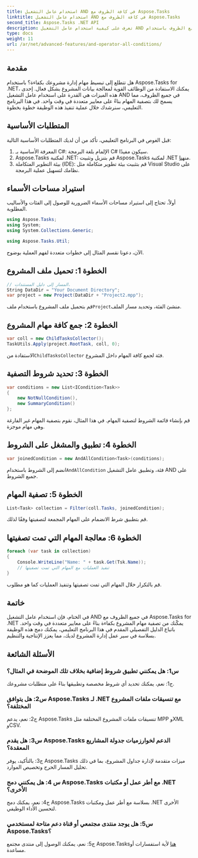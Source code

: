 ```yaml
---
title: استخدام عامل التشغيل AND في كافة الظروف مع Aspose.Tasks
linktitle: استخدام عامل التشغيل AND في كافة الظروف مع Aspose.Tasks
second_title: Aspose.Tasks .NET API
description: تعرف على كيفية استخدام عامل التشغيل AND في جميع الظروف باستخدام Aspose.Tasks لـ .NET لتصفية مهام المشروع بكفاءة.
type: docs
weight: 11
url: /ar/net/advanced-features/and-operator-all-conditions/
---
```

## مقدمة

هل تتطلع إلى تبسيط مهام إدارة مشروعك بكفاءة؟ باستخدام Aspose.Tasks for .NET، يمكنك الاستفادة من الوظائف القوية لمعالجة بيانات المشروع بشكل فعال. إحدى هذه الميزات هي القدرة على استخدام عامل التشغيل AND في جميع الظروف، مما يسمح لك بتصفية المهام بناءً على معايير متعددة في وقت واحد. في هذا البرنامج التعليمي، سنرشدك خلال عملية تنفيذ هذه الوظيفة خطوة بخطوة.

## المتطلبات الأساسية

قبل الغوص في البرنامج التعليمي، تأكد من أن لديك المتطلبات الأساسية التالية:

1. المعرفة الأساسية بـ C#: الإلمام بلغة البرمجة C# سيكون مفيدًا.
2.  Aspose.Tasks لمكتبة .NET: قم بتنزيل وتثبيت Aspose.Tasks لمكتبة .NET من[هنا](https://releases.aspose.com/tasks/net/).
3. بيئة التطوير المتكاملة (IDE): قم بتثبيت بيئة تطوير متكاملة مثل Visual Studio على نظامك لتسهيل عملية البرمجة.

## استيراد مساحات الأسماء

أولاً، تحتاج إلى استيراد مساحات الأسماء الضرورية للوصول إلى الفئات والأساليب المطلوبة.

```csharp
using Aspose.Tasks;
using System;
using System.Collections.Generic;

using Aspose.Tasks.Util;

```

الآن، دعونا نقسم المثال إلى خطوات متعددة لفهم العملية بوضوح.

## الخطوة 1: تحميل ملف المشروع

```csharp
// المسار إلى دليل المستندات.
String DataDir = "Your Document Directory";
var project = new Project(DataDir + "Project2.mpp");
```

 قم بتحميل ملف المشروع باستخدام ملف`Project`منشئ الفئة، وتحديد مسار الملف.

## الخطوة 2: جمع كافة مهام المشروع

```csharp
var coll = new ChildTasksCollector();
TaskUtils.Apply(project.RootTask, coll, 0);
```

 الاستفادة من`ChildTasksCollector` فئة لجمع كافة المهام داخل المشروع.

## الخطوة 3: تحديد شروط التصفية

```csharp
var conditions = new List<ICondition<Task>>
{
    new NotNullCondition(),
    new SummaryCondition()
};
```

قم بإنشاء قائمة الشروط لتصفية المهام. في هذا المثال، نقوم بتصفية المهام غير الفارغة وهي مهام موجزة.

## الخطوة 4: تطبيق والمشغل على الشروط

```csharp
var joinedCondition = new AndAllCondition<Task>(conditions);
```

 انضم إلى الشروط باستخدام`AndAllCondition` فئة، وتطبيق عامل التشغيل AND على جميع الشروط.

## الخطوة 5: تصفية المهام

```csharp
List<Task> collection = Filter(coll.Tasks, joinedCondition);
```

قم بتطبيق شرط الانضمام على المهام المجمعة لتصفيتها وفقًا لذلك.

## الخطوة 6: معالجة المهام التي تمت تصفيتها

```csharp
foreach (var task in collection)
{
    Console.WriteLine("Name: " + task.Get(Tsk.Name));
    // تنفيذ العمليات مع المهام التي تمت تصفيتها
}
```

قم بالتكرار خلال المهام التي تمت تصفيتها وتنفيذ العمليات كما هو مطلوب.

## خاتمة

في الختام، فإن استخدام عامل التشغيل AND في جميع الظروف مع Aspose.Tasks for .NET يمكّنك من تصفية مهام المشروع بكفاءة بناءً على معايير متعددة في وقت واحد. باتباع الدليل التفصيلي المقدم في هذا البرنامج التعليمي، يمكنك دمج هذه الوظيفة بسلاسة في سير عمل إدارة المشروع لديك، مما يعزز الإنتاجية والتنظيم.

## الأسئلة الشائعة

### س1: هل يمكنني تطبيق شروط إضافية بخلاف تلك الموضحة في المثال؟

ج1: نعم، يمكنك تحديد أي شروط مخصصة وتطبيقها بناءً على متطلبات مشروعك.

### س2: هل يتوافق Aspose.Tasks لـ .NET مع تنسيقات ملفات المشروع المختلفة؟

ج2: نعم، يدعم Aspose.Tasks تنسيقات ملفات المشروع المختلفة مثل MPP وXML وCSV.

### س3: هل يقدم Aspose.Tasks الدعم لخوارزميات جدولة المشاريع المعقدة؟

ج3: بالتأكيد، يوفر Aspose.Tasks ميزات متقدمة لإدارة جداول المشروع، بما في ذلك تحليل المسار الحرج وتخصيص الموارد.

### س 4: هل يمكنني دمج Aspose.Tasks مع أطر عمل أو مكتبات .NET الأخرى؟

ج4: نعم، يمكنك دمج Aspose.Tasks بسلاسة مع أطر عمل ومكتبات .NET الأخرى لتحسين الأداء الوظيفي.

### س5: هل يوجد منتدى مجتمعي أو قناة دعم متاحة لمستخدمي Aspose.Tasks؟

 ج5: نعم، يمكنك الوصول إلى منتدى مجتمع Aspose.Tasks[هنا](https://forum.aspose.com/c/tasks/15) لأية استفسارات أو مساعدة.